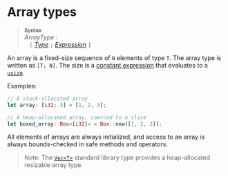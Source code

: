 # Array types

> **<sup>Syntax</sup>**\
> _ArrayType_ :\
> &nbsp;&nbsp; `[` [_Type_] `;` [_Expression_] `]`

An array is a fixed-size sequence of `N` elements of type `T`. The array type
is written as `[T; N]`. The size is a [constant expression] that evaluates to a
[`usize`].

Examples:

```rust
// A stack-allocated array
let array: [i32; 3] = [1, 2, 3];

// A heap-allocated array, coerced to a slice
let boxed_array: Box<[i32]> = Box::new([1, 2, 3]);
```

All elements of arrays are always initialized, and access to an array is
always bounds-checked in safe methods and operators.

> Note: The [`Vec<T>`] standard library type provides a heap-allocated resizable
> array type.

[_Expression_]: ../expressions.md
[_Type_]: ../types.md#type-expressions
[`Vec<T>`]: ../../std/vec/struct.Vec.html
[`usize`]: numeric.md#machine-dependent-integer-types
[constant expression]: ../const_eval.md#常量表达式
